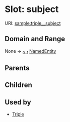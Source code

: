 
# Slot: subject




URI: [sample:triple__subject](http://w3id.org/ontogpt/environmental-sample/triple__subject)


## Domain and Range

None &#8594;  <sub>0..1</sub> [NamedEntity](NamedEntity.md)

## Parents


## Children


## Used by

 * [Triple](Triple.md)
